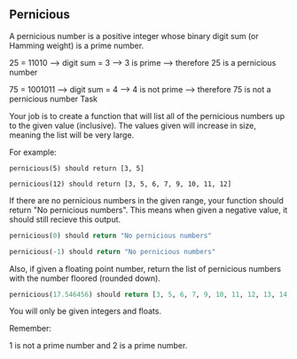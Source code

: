 ## Pernicious

A pernicious number is a positive integer whose binary digit sum (or Hamming weight) is a prime number.

25 = 11010 -->  digit sum = 3 --> 3 is prime --> therefore 25 is a pernicious number

75 = 1001011 -->  digit sum = 4 --> 4 is not prime --> therefore 75 is not a pernicious number Task

Your job is to create a function that will list all of the pernicious numbers up to the given value (inclusive). The
values given will increase in size, meaning the list will be very large.

For example:

```pernicious
pernicious(5) should return [3, 5]

pernicious(12) should return [3, 5, 6, 7, 9, 10, 11, 12]
```

If there are no pernicious numbers in the given range, your function should return "No pernicious numbers". This means
when given a negative value, it should still recieve this output.

```python
pernicious(0) should return "No pernicious numbers"

pernicious(-1) should return "No pernicious numbers"
```

Also, if given a floating point number, return the list of pernicious numbers with the number floored (rounded down).

```python
pernicious(17.546456) should return [3, 5, 6, 7, 9, 10, 11, 12, 13, 14, 17]
```

You will only be given integers and floats.

Remember:

1 is not a prime number and 2 is a prime number.
